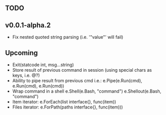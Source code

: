 ## TODO
## v0.0.1-alpha.2
- Fix nested quoted string parsing (i.e. '"value"' will fail)

## Upcoming
- Exit(statcode int, msg...string)
- Store result of previous command in session (using special chars as keys, i.e. @?)
- Ability to pipe result from previous cmd i.e.:
  e.Pipe(e.Run(cmd), e.Run(cmd), e.Run(cmd))
- Wrap command in a shell
  e.Shell(e.Bash, "command")
  e.Shellout(e.Bash, "command")
- Item iterator:
  e.ForEach(list interface{}, func(item))
- Files iterator:
  e.ForPath(paths interface{}, func(item)))